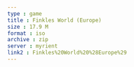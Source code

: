 ```yaml
---
type : game
title : Finkles World (Europe)
size : 17.9 M
format : iso
archive : zip
server : myrient
link2 : Finkles%20World%20%28Europe%29
---
```

